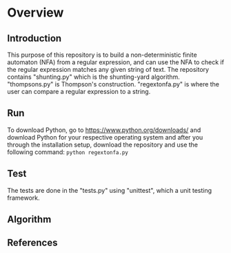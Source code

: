 # Overview

## Introduction
This purpose of this repository is to build a non-deterministic finite automaton (NFA) from a regular expression, and can use the NFA to check if the regular expression matches any given string of text. The repository contains "shunting.py" which is the shunting-yard algorithm. "thompsons.py" is Thompson's construction. "regextonfa.py" is where the user can compare a regular expression to a string.

## Run
To download Python, go to https://www.python.org/downloads/ and download Python for your respective operating system and after you through the installation setup, download the repository and use the following command:
``` python regextonfa.py ```

## Test
The tests are done in the "tests.py" using "unittest", which a unit testing framework.

## Algorithm


## References

